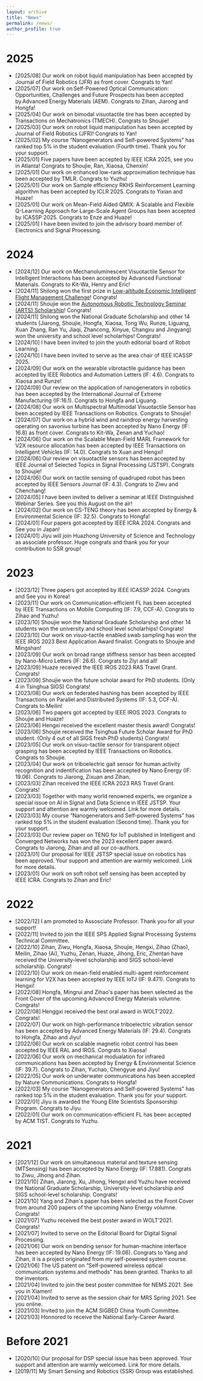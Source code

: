 ```yaml
---
layout: archive
title: "News"
permalink: /news/
author_profile: true
---
```

# 2025
* [2025/08] Our work on robot liquid manipulation has been accepted by Journal of Field Robotics (JFR) as front cover. Congrats to Yan!
* [2025/07] Our work on Self-Powered Optical Communication: Opportunities, Challenges and Future Prospects has been accepted by Advanced Energy Materials (AEM). Congrats to Zihan, Jiarong and Hongfa!
* [2025/04] Our work on bimodal visuotactile tire has been accepted by Transactions on Mechatronics (TMECH). Congrats to Shoujie!
* [2025/03] Our work on robot liquid manipulation has been accepted by Journal of Field Robotics (JFR)! Congrats to Yan!
* [2025/02] My course “Nanogenerators and Self-powered Systems” has ranked top 5% in the student evaluation (Fourth time). Thank you for your support.
* [2025/01] Five papers have been accepted by IEEE ICRA 2025, see you in Atlanta! Congrats to Shoujie, Ran, Xiaosa, Chenxin!
* [2025/01] Our work on enhanced low-rank approximation technique has been accepted by TMLR. Congrats to Yuzhu!
* [2025/01] Our work on Sample efficiency RKHS Reinforcement Learning algorithm has been accepted by ICLR 2025. Congrats to Yixian and Huaze!
* [2025/01] Our work on Mean-Field Aided QMIX: A Scalable and Flexible Q-Learning Approach for Large-Scale Agent Groups has been accepted by ICASSP 2025. Congrats to Enze and Huaze!
* [2025/01] I have been invited to join the advisory board member of Electronics and Signal Processing.

# 2024
* [2024/12] Our work on Mechanoluminescent Visuotactile Sensor for Intelligent Interactions has been accepted by Advanced Functional Materials. Congrats to Kit-Wa, Henry and Eric!
* [2024/11] Shilong won the first prize in [Low-altitude Economic Intelligent Flight Management Challenge](https://mp.weixin.qq.com/s/af1aCr-GrmgQDyoqyYVVeA)! Congrats!
* [2024/11] Shoujie won the [Autonomous Robotic Technology Seminar (ARTS) Scholarship](https://mp.weixin.qq.com/s/rtbFD72n1u_5y1bdIoZMUg)! Congrats!
* [2024/11] Shilong won the National Graduate Scholarship and other 14 students (Jiarong, Shoujie, Hongfa, Xiaosa, Tong Wu, Runze, Liguang, Xuan Zhang, Ran Yu, Jiaqi, Zhancong, Xinyue, Changxu and Jingyang) won the university and school level scholarhips! Congrats!
* [2024/10] I have been invited to join the youth editorial board of Robot Learning.
* [2024/10] I have been invited to serve as the area chair of IEEE ICASSP 2025.
* [2024/09] Our work on the wearable vibrotactile guidance has been accepted by lEEE Robotics and Automation Letters (lF: 4.6). Congrats to Xiaosa and Runze!
* [2024/09] Our review on the application of nanogenerators in robotics has been accepted by the International Journal of Extreme Manufacturing (IF:16.1). Congrats to Hongfa and Liguang. 
* [2024/08] Our work on Multispectral Multimodal Visuotactile Sensor has been accepted by IEEE Transactions on Robotics. Congrats to Shoujie!
* [2024/07] Our work on a hybrid wind and raindrop energy harvesting operating on savonius turbine has been accepted by Nano Energy (lF: 16.8) as front cover. Congrats to Kit-Wa, Zenan and Yuchao!
* [2024/06] Our work on the Scalable Mean-Field MARL Framework for V2X resource allocation has been accepted by IEEE Transactions on Intelligent Vehicles (IF: 14.0). Congrats to Xuan and Hengxi!
* [2024/06] Our review on visuotactile sensors has been accepted by IEEE Journal of Selected Topics in Signal Processing (JSTSP). Congrats to Shoujie!
* [2024/06] Our work on tactile sensing of quadruped robot has been accepted by IEEE Sensors Journal (IF: 4.3). Congrats to Ziwu and Chenchang!
* [2024/05] I have been invited to deliver a seminar at IEEE Distinguished Webinar Series. See you this August on the air!
* [2024/02] Our work on CS-TENG theory has been accepted by Energy & Environmental Science (IF: 32.5). Congrats to Hongfa!
* [2024/01] Four papers got accepted by IEEE ICRA 2024. Congrats and See you in Japan!
* [2024/01] Jiyu will join Huazhong University of Science and Technology as associate professor. Huge congrats and thank you for your contribution to SSR group!

# 2023
* [2023/12] Three papers got accepted by IEEE ICASSP 2024. Congrats and See you in Korea!
* [2023/11] Our work on Communication-efficient FL has been accepted by IEEE Transactions on Mobile Computing (IF: 7.9, CCF-A). Congrats to Zihao and Yuzhu!
* [2023/10] Shoujie won the National Graduate Scholarship and other 14 students won the university and school level scholarhips! Congrats!
* [2023/10] Our work on visuo-tactile enabled swab sampling has won the IEEE IROS 2023 Best Application Award finalist. Congrats to Shoujie and Mingshan!
* [2023/09] Our work on broad range stiffness sensor has been accepted by Nano-Micro Letters (IF: 26.6). Congrats to Ziyi and all!
* [2023/09] Huaze received the IEEE IROS 2023 RAS Travel Grant. Congrats!
* [2023/09] Shoujie won the future scholar award for PhD students. (Only 4 in Tsinghua SIGS) Congrats!
* [2023/08] Our work on federated hashing has been accepted by IEEE Transactions on Parallel and Distributed Systems (IF: 5.3, CCF-A). Congrats to Meilin!
* [2023/06] Two papers got accepted by IEEE IROS 2023. Congrats to Shoujie and Huaze!
* [2023/06] Hengxi received the excellent master thesis award! Congrats!
* [2023/06] Shoujie received the Tsinghua Future Scholar Award for PhD student. (Only 4 out of all SIGS fresh PhD students) Congrats!
* [2023/05] Our work on visuo-tactile sensor for transparent object grasping has been accepted by IEEE Transactions on Robotics. Congrats to Shoujie.
* [2023/04] Our work on triboelectric gait sensor for human activity recognition and indentification has been accepted by Nano Energy (IF: 19.06). Congrats to Jiarong, Zixuan and Zihan.
* [2023/03] Zihan received the IEEE ICRA 2023 RAS Travel Grant. Congrats!
* [2023/03] Together with many world renowned experts, we organize a special issue on AI in Signal and Data Science in IEEE JSTSP. Your support and attention are warmly welcomed. Link for more details.
* [2023/03] My course “Nanogenerators and Self-powered Systems” has ranked top 5% in the student evaluation (Second time). Thank you for your support.
* [2023/03] Our review paper on TENG for IoT published in Intelligent and Converged Networks has won the 2023 excellent paper award. Congrats to Jiarong, Zihan and all our co-authors.
* [2023/01] Our proposal for IEEE JSTSP special issue on robotics has been approved. Your support and attention are warmly welcomed. Link for more details.
* [2023/01] Our work on soft robot self sensing has been accepted by IEEE ICRA. Congrats to Zihan and Eric!

# 2022
* [2022/12] I am promoted to Assosciate Professor. Thank you for all your support!
* [2022/11] Invited to join the IEEE SPS Applied Signal Processing Systems Technical Committee.
* [2022/10] Zihan, Ziwu, Hongfa, Xiaosa, Shoujie, Hengxi, Zihao (Zhao), Meilin, Zihao (Ai), Yuzhu, Zenan, Huaze, Jihong, Eric, Zhentan have received the University-level scholarship and SIGS school-level scholarship. Congrats!
* [2022/10] Our work on mean-field enabled multi-agent reinforcement learning for V2X has been accepted by IEEE IoTJ (IF: 9.471). Congrats to Hengxi!
* [2022/08] Hongfa, Mingrui and Zihao's paper has been selected as the Front Cover of the upcoming Advanced Energy Materials volumne. Congrats!
* [2022/08] Henggxi received the best oral award in WOLT’2022. Congrats!
* [2022/07] Our work on high-performance triboelectric vibration sensor has been accepted by Advanced Energy Materials (IF: 29.4). Congrats to Hongfa, Zihao and Jiyu!
* [2022/06] Our work on scalable magnetic robot control has been accepted by IEEE RAL and IROS. Congrats to Xiaosa!
* [2022/06] Our work on mechanical modualation for infrared communications has been accepted by Energy & Environmental Science (IF: 39.7). Congrats to Zihan, Yuchao, Chengyue and Jiyu!
* [2022/05] Our work on underwater communications has been accepted by Nature Communications. Congrats to Hongfa!
* [2022/03] My course “Nanogenerators and Self-powered Systems” has ranked top 5% in the student evaluation. Thank you for your support.
* [2022/01] Jiyu is awarded the Young Elite Scientists Sponsorship Program. Congrats to Jiyu.
* [2022/01] Our work on communication-efficient FL has been accepted by ACM TIST. Congrats to Yuzhu.

# 2021
* [2021/12] Our work on simultaneous material and texture sensing (MTSensing) has been accepted by Nano Energy (IF: 17.881). Congrats to Ziwu, Jihong and Zihan.
* [2021/10] Zihan, Jiarong, Xu, Jihong, Hengxi and Yuzhu have received the National Graduate Scholarship, University-level scholarship and SIGS school-level scholarship. Congrats!
* [2021/10] Yang and Zihan's paper has been selected as the Front Cover from around 200 papers of the upcoming Nano Energy volumne. Congrats!
* [2021/07] Yuzhu received the best poster award in WOLT’2021. Congrats!
* [2021/07] Invited to serve on the Editorial Board for Digital Signal Processing.
* [2021/06] Our work on bending sensor for human-machine interface has been accepted by Nano Energy (IF: 19.06). Congrats to Yang and Zihan, it is a project originated from my self-powered system course.
* [2021/06] The US patent on “Self-powered wireless optical communication systems and methods” has been granted. Thanks to all the inventors.
* [2021/04] Invited to join the best poster committee for NEMS 2021. See you in Xiamen!
* [2021/04] Invited to serve as the session chair for MRS Spring 2021. See you online.
* [2021/03] Invited to join the ACM SIGBED China Youth Committee.
* [2021/03] Honnored to receive the National Early-Career Award.

# Before 2021
* [2020/10] Our proposal for DSP special issue has been approved. Your support and attention are warmly welcomed. Link for more details.
* [2019/11] My Smart Sensing and Robotics (SSR) Group was established.
